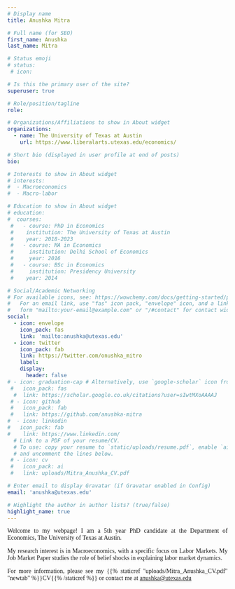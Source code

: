 ```yaml
---
# Display name
title: Anushka Mitra

# Full name (for SEO)
first_name: Anushka
last_name: Mitra

# Status emoji
# status:
 # icon: 

# Is this the primary user of the site?
superuser: true

# Role/position/tagline
role: 

# Organizations/Affiliations to show in About widget
organizations:
  - name: The University of Texas at Austin
    url: https://www.liberalarts.utexas.edu/economics/

# Short bio (displayed in user profile at end of posts)
bio: 

# Interests to show in About widget
# interests:
#  - Macroeconomics
#  - Macro-labor

# Education to show in About widget
# education:
#  courses:
 #   - course: PhD in Economics
 #    institution: The University of Texas at Austin
 #    year: 2018-2023
 #   - course: MA in Economics
 #     institution: Delhi School of Economics
 #     year: 2016
 #   - course: BSc in Economics
 #     institution: Presidency University
 #    year: 2014

# Social/Academic Networking
# For available icons, see: https://wowchemy.com/docs/getting-started/page-builder/#icons
#   For an email link, use "fas" icon pack, "envelope" icon, and a link in the
#   form "mailto:your-email@example.com" or "/#contact" for contact widget.
social:
  - icon: envelope
    icon_pack: fas
    link: 'mailto:anushka@utexas.edu'
  - icon: twitter
    icon_pack: fab
    link: https://twitter.com/onushka_mitro
    label: 
    display:
      header: false
# - icon: graduation-cap # Alternatively, use `google-scholar` icon from `ai` icon pack
 #   icon_pack: fas
  #  link: https://scholar.google.co.uk/citations?user=sIwtMXoAAAAJ
 # - icon: github
 #   icon_pack: fab
 #   link: https://github.com/anushka-mitra
#  - icon: linkedin
#   icon_pack: fab
#    link: https://www.linkedin.com/
  # Link to a PDF of your resume/CV.
  # To use: copy your resume to `static/uploads/resume.pdf`, enable `ai` icons in `params.yaml`,
  # and uncomment the lines below.
 # - icon: cv
 #   icon_pack: ai
 #   link: uploads/Mitra_Anushka_CV.pdf

# Enter email to display Gravatar (if Gravatar enabled in Config)
email: 'anushka@utexas.edu'

# Highlight the author in author lists? (true/false)
highlight_name: true
---
```


<p style="font-family:rose;text-align: justify;">Welcome to my webpage! I am a 5th year PhD candidate at the Department of Economics, The University of Texas at Austin.</p>

<p style="font-family:rose;text-align: justify;">My research interest is in Macroeconomics, with a specific focus on Labor Markets. My Job Market Paper studies the role of belief shocks in explaining labor market dynamics.</p>

<p style="font-family:rose;text-align: justify;">For more information, please see my {{% staticref "uploads/Mitra_Anushka_CV.pdf" "newtab" %}}CV{{% /staticref %}} or contact me at <a href="anushka@utexas.edu">anushka@utexas.edu</a></p>
  




